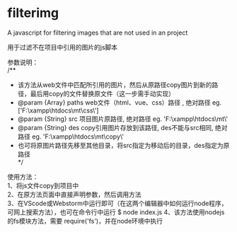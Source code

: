 # filterimg  
  
A javascript for filtering images that are not used in an project  
  
用于过滤不在项目中引用的图片的js脚本  
  
参数说明：  
/**  
 * 该方法从web文件中匹配所引用的图片，然后从原路径copy图片到新的路径，最后用copy的文件替换原文件（这一步需手动实现）  
 * @param {Array} paths  web文件（html、vue、css）路径 , 绝对路径 eg. ['F:\\xampp\\htdocs\\mt\\css\\']  
 * @param {String} src   项目图片原路径, 绝对路径 eg. 'F:\\xampp\\htdocs\\mt\\'  
 * @param {String} des   copy引用图片存放到该路径, des不能与src相同, 绝对路径 eg. 'F:\\xampp\\htdocs\\mt\\copy\\'  
 * 也可将原图片路径先移至其他目录，将src指定为移动后的目录，des指定为原路径  
 */  
   
 使用方法：  
 1、将js文件copy到项目中  
 2、在原方法页面中直接声明参数，然后调用方法  
 3、在VScode或Webstorm中运行即可（在这两个编辑器中如何运行node程序，可网上搜索方法），也可在命令行中运行 $ node index.js
 4、该方法使用nodejs的fs模块方法，需要 require('fs')，并在node环境中执行